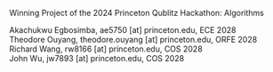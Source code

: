 Winning Project of the 2024 Princeton Qublitz Hackathon: Algorithms

Akachukwu Egbosimba, ae5750 [at] princeton.edu, ECE 2028 <br />
Theodore Ouyang, theodore.ouyang [at] princeton.edu, ORFE 2028 <br />
Richard Wang, rw8166 [at] princeton.edu, COS 2028 <br />
John Wu, jw7893 [at] princeton.edu, COS 2028 <br />
